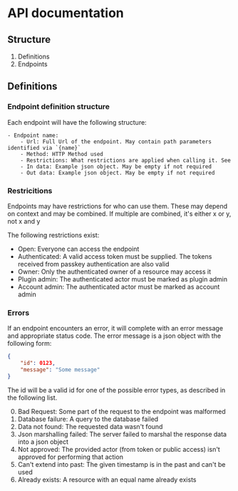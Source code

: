 # API documentation

## Structure
1. Definitions
2. Endpoints

## Definitions

### Endpoint definition structure

Each endpoint will have the following structure:
```
- Endpoint name:
    - Url: Full Url of the endpoint. May contain path parameters identified via `{name}`
    - Method: HTTP Method used
    - Restrictions: What restrictions are applied when calling it. See 
    - In data: Example json object. May be empty if not required
    - Out data: Example json object. May be empty if not required
```

### Restricitions

Endpoints may have restrictions for who can use them. These may depend on context and may be combined.
If multiple are combined, it's either x or y, not x and y

The following restrictions exist:
- Open: Everyone can access the endpoint
- Authenticated: A valid access token must be supplied. The tokens received from passkey authentication are also valid
- Owner: Only the authenticated owner of a resource may access it
- Plugin admin: The authenticated actor must be marked as plugin admin
- Account admin: The authenticated actor must be marked as account admin

### Errors

If an endpoint encounters an error, it will complete with an error message and appropriate status code.
The error message is a json object with the following form:
```json
{
    "id": 0123,
    "message": "Some message"
}
```
The id will be a valid id for one of the possible error types, as described in the following list.

0. Bad Request: Some part of the request to the endpoint was malformed
1. Database failure: A query to the database failed
2. Data not found: The requested data wasn't found
3. Json marshalling failed: The server failed to marshal the response data into a json object
4. Not approved: The provided actor (from token or public access) isn't approved for performing that action
5. Can't extend into past: The given timestamp is in the past and can't be used
6. Already exists: A resource with an equal name already exists

